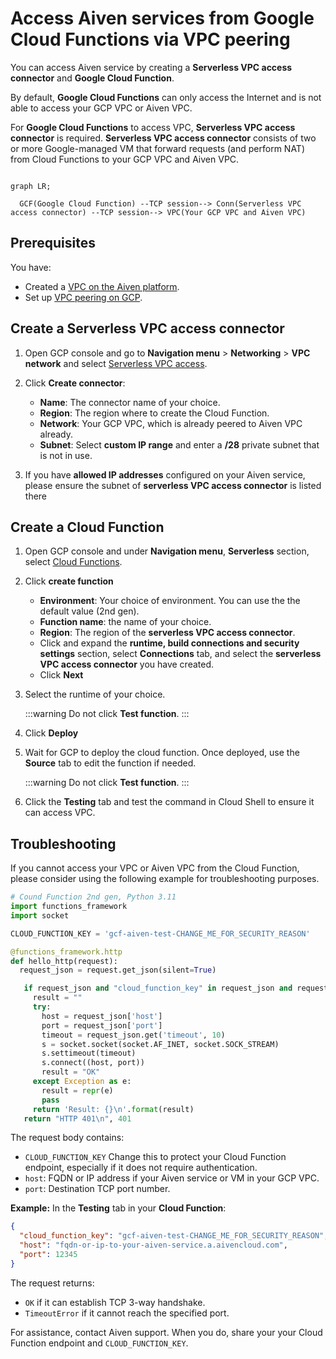 # Access Aiven services from Google Cloud Functions via VPC peering

You can access Aiven service by creating a **Serverless VPC access connector** and **Google Cloud Function**.

By default, **Google Cloud Functions** can only access the Internet and is not
able to access your GCP VPC or Aiven VPC.

For **Google Cloud Functions** to access VPC, **Serverless VPC access
connector** is required. **Serverless VPC access connector** consists of two or
more Google-managed VM that forward requests (and perform NAT) from Cloud
Functions to your GCP VPC and Aiven VPC.

```mermaid

graph LR;

  GCF(Google Cloud Function) --TCP session--> Conn(Serverless VPC access connector) --TCP session--> VPC(Your GCP VPC and Aiven VPC)
```

## Prerequisites

You have:

- Created a [VPC on the Aiven platform](/docs/platform/howto/manage-vpc-peering).
- Set up [VPC peering on GCP](/docs/platform/howto/manage-vpc-peering-gcp).

## Create a Serverless VPC access connector

1.  Open GCP console and go to **Navigation menu** > **Networking** > **VPC network** and select
    [Serverless VPC access](https://console.cloud.google.com/networking/connectors/list).

1.  Click **Create connector**:

    -   **Name**: The connector name of your choice.
    -   **Region**: The region where to create the Cloud Function.
    -   **Network**: Your GCP VPC, which is already peered to Aiven VPC already.
    -   **Subnet**: Select **custom IP range** and enter a **/28** private
        subnet that is not in use.

1.  If you have **allowed IP addresses** configured on your Aiven
    service, please ensure the subnet of **serverless VPC access
    connector** is listed there

## Create a Cloud Function

1.  Open GCP console and under **Navigation menu**, **Serverless**
    section, select
    [Cloud Functions](https://console.cloud.google.com/functions/list).

1.  Click **create function**

    -   **Environment**: Your choice of environment. You can use the the default value (2nd
        gen).
    -   **Function name**: the name of your choice.
    -   **Region**: The region of the **serverless VPC access connector**.
    -   Click and expand the **runtime, build connections and security
        settings** section, select **Connections** tab, and select the
        **serverless VPC access connector** you have created.
    -   Click **Next**

1.  Select the runtime of your choice.

    :::warning
    Do not click **Test function**.
    :::

1. Click **Deploy**

1.  Wait for GCP to deploy the cloud function. Once deployed, use the
    **Source** tab to edit the function if needed.

    :::warning
    Do not click **Test function**.
    :::

1.  Click the **Testing** tab and test the command in Cloud Shell to ensure it can
    access VPC.

## Troubleshooting

If you cannot access your VPC or Aiven VPC from the Cloud Function,
please consider using the following example for troubleshooting
purposes.

```python
# Cound Function 2nd gen, Python 3.11
import functions_framework
import socket

CLOUD_FUNCTION_KEY = 'gcf-aiven-test-CHANGE_ME_FOR_SECURITY_REASON'

@functions_framework.http
def hello_http(request):
  request_json = request.get_json(silent=True)

   if request_json and "cloud_function_key" in request_json and request_json["cloud_function_key"] == CLOUD_FUNCTION_KEY:
     result = ""
     try:
       host = request_json['host']
       port = request_json['port']
       timeout = request_json.get('timeout', 10)
       s = socket.socket(socket.AF_INET, socket.SOCK_STREAM)
       s.settimeout(timeout)
       s.connect((host, port))
       result = "OK"
     except Exception as e:
       result = repr(e)
       pass
     return 'Result: {}\n'.format(result)
   return "HTTP 401\n", 401
```

The request body contains:

- `CLOUD_FUNCTION_KEY` Change this to protect your Cloud Function endpoint,
  especially if it does not require authentication.
- `host`: FQDN or IP address if your Aiven service or VM in your GCP VPC.
- `port`: Destination TCP port number.

**Example:** In the **Testing** tab in your **Cloud Function**:

```json
{
  "cloud_function_key": "gcf-aiven-test-CHANGE_ME_FOR_SECURITY_REASON",
  "host": "fqdn-or-ip-to-your-aiven-service.a.aivencloud.com",
  "port": 12345
}
```

The request returns:

- `OK` if it can establish TCP 3-way handshake.
- `TimeoutError` if it cannot reach the specified port.

For assistance, contact Aiven support. When you do, share your your Cloud
Function endpoint and `CLOUD_FUNCTION_KEY`.

